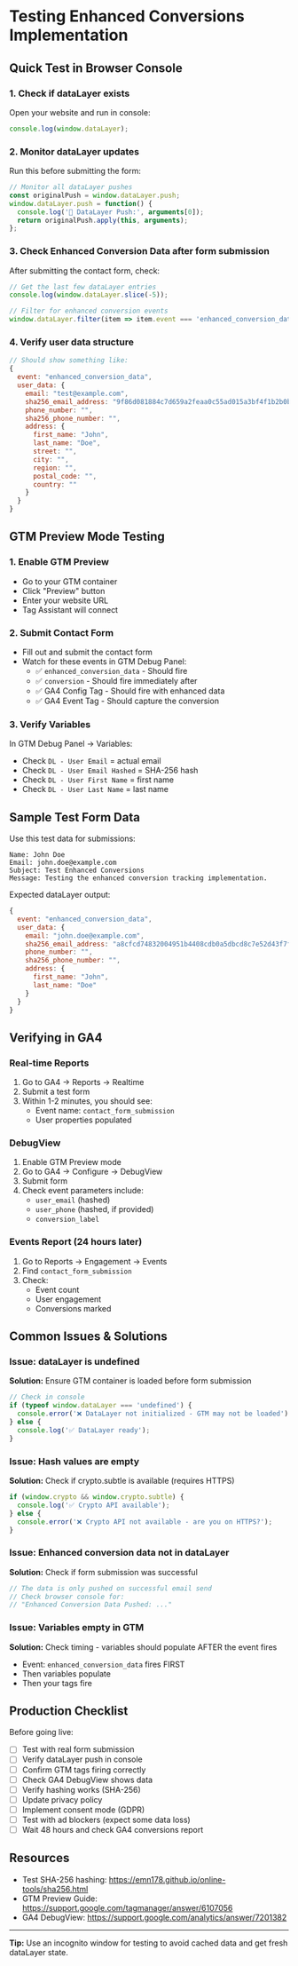 # Testing Enhanced Conversions Implementation

## Quick Test in Browser Console

### 1. Check if dataLayer exists
Open your website and run in console:
```javascript
console.log(window.dataLayer);
```

### 2. Monitor dataLayer updates
Run this before submitting the form:
```javascript
// Monitor all dataLayer pushes
const originalPush = window.dataLayer.push;
window.dataLayer.push = function() {
  console.log('🔵 DataLayer Push:', arguments[0]);
  return originalPush.apply(this, arguments);
};
```

### 3. Check Enhanced Conversion Data after form submission
After submitting the contact form, check:
```javascript
// Get the last few dataLayer entries
console.log(window.dataLayer.slice(-5));

// Filter for enhanced conversion events
window.dataLayer.filter(item => item.event === 'enhanced_conversion_data');
```

### 4. Verify user data structure
```javascript
// Should show something like:
{
  event: "enhanced_conversion_data",
  user_data: {
    email: "test@example.com",
    sha256_email_address: "9f86d081884c7d659a2feaa0c55ad015a3bf4f1b2b0b822cd15d6c15b0f00a08",
    phone_number: "",
    sha256_phone_number: "",
    address: {
      first_name: "John",
      last_name: "Doe",
      street: "",
      city: "",
      region: "",
      postal_code: "",
      country: ""
    }
  }
}
```

## GTM Preview Mode Testing

### 1. Enable GTM Preview
- Go to your GTM container
- Click "Preview" button
- Enter your website URL
- Tag Assistant will connect

### 2. Submit Contact Form
- Fill out and submit the contact form
- Watch for these events in GTM Debug Panel:
  - ✅ `enhanced_conversion_data` - Should fire
  - ✅ `conversion` - Should fire immediately after
  - ✅ GA4 Config Tag - Should fire with enhanced data
  - ✅ GA4 Event Tag - Should capture the conversion

### 3. Verify Variables
In GTM Debug Panel → Variables:
- Check `DL - User Email` = actual email
- Check `DL - User Email Hashed` = SHA-256 hash
- Check `DL - User First Name` = first name
- Check `DL - User Last Name` = last name

## Sample Test Form Data

Use this test data for submissions:
```
Name: John Doe
Email: john.doe@example.com
Subject: Test Enhanced Conversions
Message: Testing the enhanced conversion tracking implementation.
```

Expected dataLayer output:
```javascript
{
  event: "enhanced_conversion_data",
  user_data: {
    email: "john.doe@example.com",
    sha256_email_address: "a8cfcd74832004951b4408cdb0a5dbcd8c7e52d43f7fe244bf720582e05241da",
    phone_number: "",
    sha256_phone_number: "",
    address: {
      first_name: "John",
      last_name: "Doe"
    }
  }
}
```

## Verifying in GA4

### Real-time Reports
1. Go to GA4 → Reports → Realtime
2. Submit a test form
3. Within 1-2 minutes, you should see:
   - Event name: `contact_form_submission`
   - User properties populated

### DebugView
1. Enable GTM Preview mode
2. Go to GA4 → Configure → DebugView
3. Submit form
4. Check event parameters include:
   - `user_email` (hashed)
   - `user_phone` (hashed, if provided)
   - `conversion_label`

### Events Report (24 hours later)
1. Go to Reports → Engagement → Events
2. Find `contact_form_submission`
3. Check:
   - Event count
   - User engagement
   - Conversions marked

## Common Issues & Solutions

### Issue: dataLayer is undefined
**Solution:** Ensure GTM container is loaded before form submission
```javascript
// Check in console
if (typeof window.dataLayer === 'undefined') {
  console.error('❌ DataLayer not initialized - GTM may not be loaded');
} else {
  console.log('✅ DataLayer ready');
}
```

### Issue: Hash values are empty
**Solution:** Check if crypto.subtle is available (requires HTTPS)
```javascript
if (window.crypto && window.crypto.subtle) {
  console.log('✅ Crypto API available');
} else {
  console.error('❌ Crypto API not available - are you on HTTPS?');
}
```

### Issue: Enhanced conversion data not in dataLayer
**Solution:** Check if form submission was successful
```javascript
// The data is only pushed on successful email send
// Check browser console for:
// "Enhanced Conversion Data Pushed: ..."
```

### Issue: Variables empty in GTM
**Solution:** Check timing - variables should populate AFTER the event fires
- Event: `enhanced_conversion_data` fires FIRST
- Then variables populate
- Then your tags fire

## Production Checklist

Before going live:
- [ ] Test with real form submission
- [ ] Verify dataLayer push in console
- [ ] Confirm GTM tags firing correctly
- [ ] Check GA4 DebugView shows data
- [ ] Verify hashing works (SHA-256)
- [ ] Update privacy policy
- [ ] Implement consent mode (GDPR)
- [ ] Test with ad blockers (expect some data loss)
- [ ] Wait 48 hours and check GA4 conversions report

## Resources

- Test SHA-256 hashing: https://emn178.github.io/online-tools/sha256.html
- GTM Preview Guide: https://support.google.com/tagmanager/answer/6107056
- GA4 DebugView: https://support.google.com/analytics/answer/7201382

---

**Tip:** Use an incognito window for testing to avoid cached data and get fresh dataLayer state.
